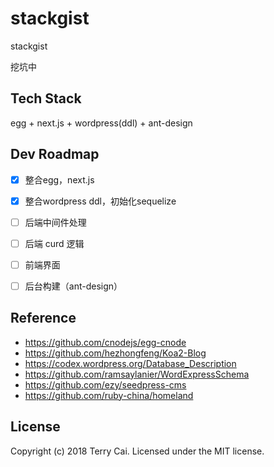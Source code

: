 # stackgist
stackgist

挖坑中



## Tech Stack

egg + next.js + wordpress(ddl) + ant-design



## Dev Roadmap

- [x] 整合egg，next.js 
- [x] 整合wordpress ddl，初始化sequelize
- [ ] 后端中间件处理
- [ ] 后端 curd 逻辑
- [ ] 前端界面
- [ ] 后台构建（ant-design）


## Reference


- https://github.com/cnodejs/egg-cnode
- https://github.com/hezhongfeng/Koa2-Blog 
- https://codex.wordpress.org/Database_Description
- https://github.com/ramsaylanier/WordExpressSchema
- https://github.com/ezy/seedpress-cms
- https://github.com/ruby-china/homeland


## License

Copyright (c) 2018 Terry Cai. Licensed under the MIT license.







